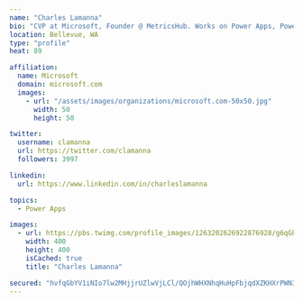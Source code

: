 ```yaml
---
name: "Charles Lamanna"
bio: "CVP at Microsoft, Founder @ MetricsHub. Works on Power Apps, Power Automate, Power Virtual Agent, Common Data Service and Dynamics 365."
location: Bellevue, WA
type: "profile"
heat: 89

affiliation:
  name: Microsoft
  domain: microsoft.com
  images:
    - url: "/assets/images/organizations/microsoft.com-50x50.jpg"
      width: 50
      height: 50

twitter:
  username: clamanna
  url: https://twitter.com/clamanna
  followers: 3997

linkedin:
  url: https://www.linkedin.com/in/charleslamanna

topics:
  - Power Apps

images:
  - url: https://pbs.twimg.com/profile_images/1263202626922876928/g6qGbHZ-_400x400.jpg
    width: 400
    height: 400
    isCached: true
    title: "Charles Lamanna"

secured: "hvfqGbYV1iNIo7lw2MHjjrUZlwVjLCl/QOjhWHXNhqHuHpFbjqdXZKHXrPWN3BqneC/qspc6MFCGB1mOz73oZcCl/8aWr71HUNBh/VZMRFqp2IUQGKlfuExeWhVbfyWWPTkK2AQ9dAjap5ZFwuNbKaivF1Z3u+hlsPIiclFbdooa7F0BDgb3jDR3jDk3hmp/59j+1jeA6KnnD9wyNHOqSEpF9TkboouhKVrQUXmtrPleyEWqFZf6TlYWixaV5Qm05TFQqyilrYGAPMkwMC9DfxgftJAVWsWjpBfj0LSX8bZ0dCLZ3+A+ng+xfImjZApHYrWhKCvK+TrjtqL0j+BvD1m5TVhBF3zAC7vMaH9KfWbPjKqpkYFTi6CmORDykb0gEqsRcGvspaA8gz+XcuZkn6fNH3cYMc7Su7Gu/zxxhek=;8a20be1z3AePSyCxUm9/bA=="
---
```


